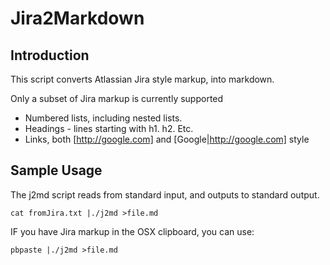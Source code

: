 # Jira2Markdown
## Introduction
This script converts Atlassian Jira style markup, into markdown.

Only a subset of Jira markup is currently supported

* Numbered lists, including nested lists.
* Headings - lines starting with h1. h2. Etc.
* Links, both [http://google.com] and [Google|http://google.com] style

## Sample Usage
The j2md script reads from standard input, and outputs to standard output.

`cat fromJira.txt |./j2md >file.md`

IF you have Jira markup in the OSX clipboard, you can use:

`pbpaste |./j2md >file.md`

